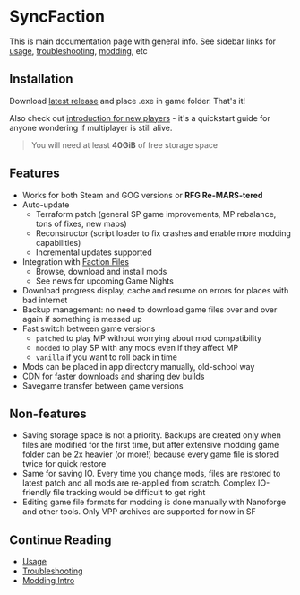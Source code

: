 # SyncFaction

This is main documentation page with general info. See sidebar links for [usage](usage.md), [troubleshooting](troubleshooting.md), [modding](modding/intro.md), etc

## Installation

Download [latest release](https://github.com/rfg-modding/SyncFaction/releases) and place .exe in game folder. That's it!

Also check out [introduction for new players](intro.md) - it's a quickstart guide for anyone wondering if multiplayer is still alive.

> You will need at least **40GiB** of free storage space

## Features

* Works for both Steam and GOG versions or **RFG Re-MARS-tered**
* Auto-update
  * Terraform patch (general SP game improvements, MP rebalance, tons of fixes, new maps)
  * Reconstructor (script loader to fix crashes and enable more modding capabilities)
  * Incremental updates supported
* Integration with [Faction Files](https://www.factionfiles.com/ff.php?action=files)
  * Browse, download and install mods
  * See news for upcoming Game Nights
* Download progress display, cache and resume on errors for places with bad internet
* Backup management: no need to download game files over and over again if something is messed up
* Fast switch between game versions
  * `patched` to play MP without worrying about mod compatibility
  * `modded` to play SP with any mods even if they affect MP
  * `vanilla` if you want to roll back in time
* Mods can be placed in app directory manually, old-school way
* CDN for faster downloads and sharing dev builds
* Savegame transfer between game versions

## Non-features

* Saving storage space is not a priority. Backups are created only when files are modified for the first time, but after extensive modding game folder can be 2x heavier (or more!) because every game file is stored twice for quick restore
* Same for saving IO. Every time you change mods, files are restored to latest patch and all mods are re-applied from scratch. Complex IO-friendly file tracking would be difficult to get right
* Editing game file formats for modding is done manually with Nanoforge and other tools. Only VPP archives are supported for now in SF

## Continue Reading

* [Usage](usage.md)
* [Troubleshooting](troubleshooting.md)
* [Modding Intro](modding/intro.md)